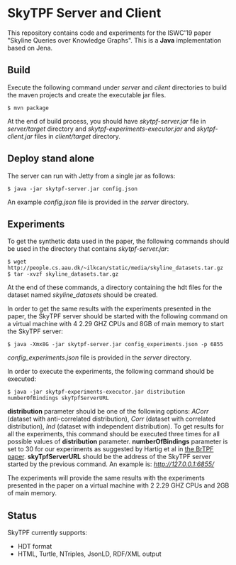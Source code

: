 # SkyTPF Server and Client

This repository contains code and experiments for the ISWC'19 paper "Skyline Queries over Knowledge Graphs". 
This is a **Java** implementation based on Jena. 

## Build
Execute the following command under *server* and *client* directories to build the maven projects and create the executable jar files.
```
$ mvn package
```
At the end of build process, you should have *skytpf-server.jar* file in *server/target* directory and *skytpf-experiments-executor.jar* and *skytpf-client.jar* files in *client/target* directory.

## Deploy stand alone
The server can run with Jetty from a single jar as follows:
```
$ java -jar skytpf-server.jar config.json
```
An example *config.json* file is provided in the *server* directory.

## Experiments
To get the synthetic data used in the paper, the following commands should be used in the directory that contains *skytpf-server.jar*:
```
$ wget http://people.cs.aau.dk/~ilkcan/static/media/skyline_datasets.tar.gz
$ tar -xvzf skyline_datasets.tar.gz 
```
At the end of these commands, a directory containing the hdt files for the dataset named *skyline_datasets* should be created.

In order to get the same results with the experiments presented in the paper, the SkyTPF server should be started with the following command on a virtual machine with 4 2.29 GHZ CPUs and 8GB of main memory to start the SkyTPF server:
```
$ java -Xmx8G -jar skytpf-server.jar config_experiments.json -p 6855
```
*config_experiments.json* file is provided in the *server* directory.

In order to execute the experiments, the following command should be executed:
```
$ java -jar skytpf-experiments-executor.jar distribution numberOfBindings skyTpfServerURL
``` 
**distribution** parameter should be one of the following options: *ACorr* (dataset with anti-correlated distribution), *Corr* (dataset with correlated distribution), *Ind* (dataset with independent distribution). To get results for all the experiments, this command should be executed three times for all possible values of **distribution** parameter.
**numberOfBindings** parameter is set to 30 for our experiments as suggested by Hartig et al in [the BrTPF paper](https://link.springer.com/chapter/10.1007%2F978-3-319-48472-3_48).
**skyTpfServerURL** should be the address of the SkyTPF server started by the previous command. An example is: *http://127.0.0.1:6855/*

The experiments will provide the same results with the experiments presented in the paper on a virtual machine with 2 2.29 GHZ CPUs and 2GB of main memory.

## Status
SkyTPF currently supports:
- HDT format
- HTML, Turtle, NTriples, JsonLD, RDF/XML output
